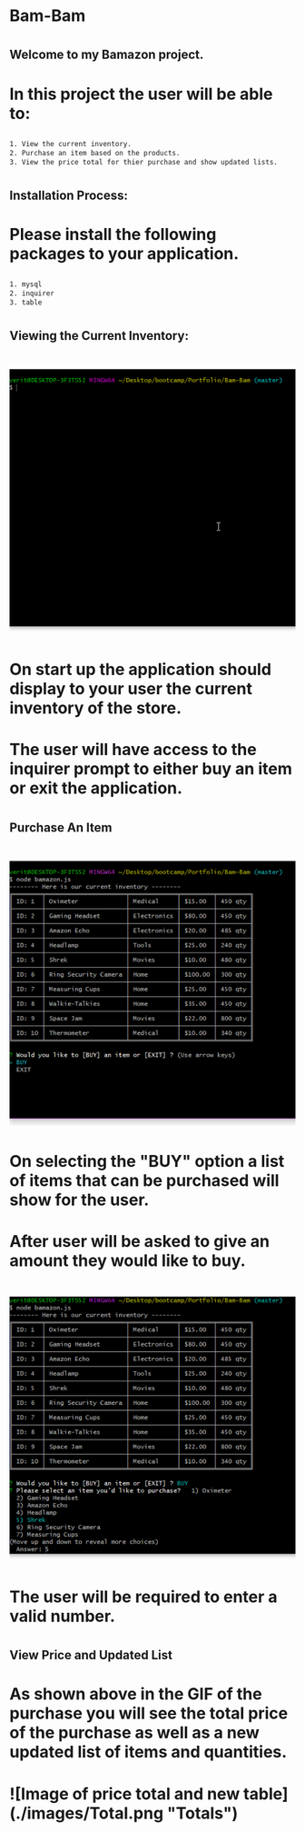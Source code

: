 # Bam-Bam
# <h2> Welcome to my Bamazon project.
  # <p> In this project the user will be able to:</p>
    1. View the current inventory.
    2. Purchase an item based on the products.
    3. View the price total for thier purchase and show updated lists.  
  # <h2> Installation Process:
  # <p> Please install the following packages to your application.</p>
    1. mysql
    2. inquirer
    3. table
  # <h2> Viewing the Current Inventory:
   # ![Gif of inventory screen](./images/Inventory.gif "Inventory Display")
   # <p> On start up the application should display to your user the current inventory of the store.</p>
   # <p> The user will have access to the inquirer prompt to either buy an item or exit the application.</p>
  # <h2> Purchase An Item 
   # ![Gif of purchases](./images/Purchase.gif "Purchase Display")
# <p> On selecting the "BUY" option a list of items that can be purchased will show for the user.
 # <p> After user will be asked to give an amount they would like to buy.
 # ![Gif of amount and updates](./images/Amount.gif "Amount and Updates")
 # <p> The user will be required to enter a valid number.
 # <h2> View Price and Updated List
 # <p> As shown above in the GIF of the purchase you will see the total price of the purchase as well as a new updated list of items and          quantities. 
 # ![Image of price total and new table] (./images/Total.png "Totals")
  
